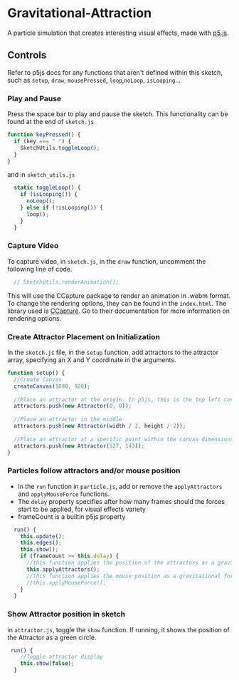 # Gravitational-Attraction
A particle simulation that creates interesting visual effects, made with [p5.js](https://p5js.org/).

## Controls

Refer to p5js docs for any functions that aren't defined within this sketch, such as `setup`, `draw`, `mousePressed`, `loop`,`noLoop`, `isLooping`...

### Play and Pause

Press the space bar to play and pause the sketch. This functionality can be found at the end of `sketch.js`

```javascript
function keyPressed() {
  if (key === " ") {
    SketchUtils.toggleLoop();
  }
}
```
and in `sketch_utils.js`

```javascript
  static toggleLoop() {
    if (isLooping()) {
      noLoop();
    } else if (!isLooping()) {
      loop();
    }
  }
```

### Capture Video

To capture video, in `sketch.js`, in the `draw` function, uncomment the following line of code.

```javascript
  // SketchUtils.renderAnimation();
```

This will use the CCapture package to render an animation in .webm format. To change the rendering options, they can be found in the `index.html`. The library used is
[CCapture](https://github.com/spite/ccapture.js/). Go to their documentation for more information on rendering options.

### Create Attractor Placement on Initialization

In the `sketch.js` file, in the `setup` function, add attractors to the attractor array, specifying an X and Y coordinate in the arguments.

```javascript
function setup() {
  //Create Canvas
  createCanvas(1080, 920);
  
  //Place an attractor at the origin. In p5js, this is the top left corner.
  attractors.push(new Attractor(0, 0));
  
  //Place an attractor in the middle
  attractors.push(new Attractor(width / 2, height / 2));
  
  //Place an attractor at a specific point within the canvas dimensions
  attractors.push(new Attractor(527, 143));
}
```

### Particles follow attractors and/or mouse position

- In the `run` function in `particle.js`, add or remove the `applyAttractors` and `applyMouseForce` functions.
- The `delay` property specifies after how many frames should the forces start to be applied, for visual effects variety
- frameCount is a builtin p5js property

```javascript
  run() {
    this.update();
    this.edges();
    this.show();
    if (frameCount >= this.delay) {
      //this function applies the position of the attractors as a gravitational force on the particles
      this.applyAttractors();
      //this function applies the mouse position as a gravitational force. The particles follow the mouse.
      //this.applyMouseForce();
    }
  }
```

### Show Attractor position in sketch

in `attractor.js`, toggle the `show` function. If running, it shows the position of the Attractor as a green circle.

```javascript
 run() {
    //Toggle attractor display
    this.show(false);
  }
```




